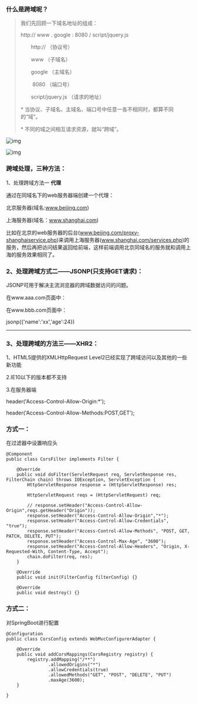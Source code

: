 ### **什么是跨域呢？**

> 我们先回顾一下域名地址的组成：
>
> http:// www . google : 8080 / script/jquery.js
>
> 　　http:// （协议号）
>
> 　　www  （子域名）
>
> 　　google （主域名）
>
> 　　 8080 （端口号）
>
> 　　script/jquery.js （请求的地址）
>
> \* 当协议、子域名、主域名、端口号中任意一各不相同时，都算不同的“域”。
>
> \* 不同的域之间相互请求资源，就叫“跨域”。



![img](https://chenyeshen.oss-cn-shenzhen.aliyuncs.com/oneblog/article/20190830222012704.png)

![img](https://chenyeshen.oss-cn-shenzhen.aliyuncs.com/oneblog/article/20190830222135472.png)



### **跨域处理，三种方法：**

1、处理跨域方法一 **代理**

通过在同域名下的web服务器端创建一个代理： 

北京服务器(域名:www.beijing.com) 

上海服务器(域名：www.shanghai.com) 

比如在北京的web服务器的后台(www.beijing.com/proxy-shanghaiservice.php)来调用上海服务器(www.shanghai.com/services.php)的服务，然后再把访问结果返回给前端，这样前端调用北京同域名的服务就和调用上海的服务效果相同了。

### **2、处理跨域方式二——JSONP(只支持GET请求)：**

JSONP可用于解决主流浏览器的跨域数据访问的问题。 

在www.aaa.com页面中： 

<script> 

function jsonp(json){ 

alert(json["name"]); 

} 

</script> 

<script src="http;//www.bbb.com/jsonp.js"></script> 

在www.bbb.com页面中： 

jsonp({'name':'xx','age':24})

****

### **3、处理跨域的方法三——XHR2：**

1、HTML5提供的XMLHttpRequest Level2已经实现了跨域访问以及其他的一些新功能 

2.IE10以下的版本都不支持 

3.在服务器端 

header('Access-Control-Allow-Origin:*'); 

header('Access-Control-Allow-Methods:POST,GET'); 

### 方式一： 

在过滤器中设置响应头

```
@Component
public class CorsFilter implements Filter {

    @Override
    public void doFilter(ServletRequest req, ServletResponse res, FilterChain chain) throws IOException, ServletException {
        HttpServletResponse response = (HttpServletResponse) res;

        HttpServletRequest reqs = (HttpServletRequest) req;

        // response.setHeader("Access-Control-Allow-Origin",reqs.getHeader("Origin"));
        response.setHeader("Access-Control-Allow-Origin","*");
        response.setHeader("Access-Control-Allow-Credentials", "true");
        response.setHeader("Access-Control-Allow-Methods", "POST, GET, PATCH, DELETE, PUT");
        response.setHeader("Access-Control-Max-Age", "3600");
        response.setHeader("Access-Control-Allow-Headers", "Origin, X-Requested-With, Content-Type, Accept");
        chain.doFilter(req, res);
    }

    @Override
    public void init(FilterConfig filterConfig) {}

    @Override
    public void destroy() {}

```

### 方式二： 

对SpringBoot进行配置

```
@Configuration  
public class CorsConfig extends WebMvcConfigurerAdapter {  

    @Override  
    public void addCorsMappings(CorsRegistry registry) {  
        registry.addMapping("/**")  
                .allowedOrigins("*")  
                .allowCredentials(true)  
                .allowedMethods("GET", "POST", "DELETE", "PUT")  
                .maxAge(3600);  
    }  

}  
```